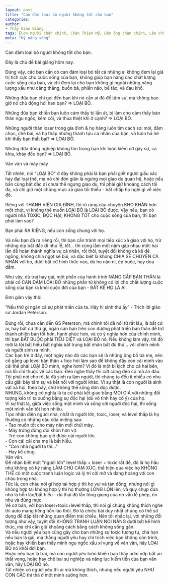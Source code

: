 ```yaml
---
layout: post
title: "Can đảm loại bỏ người không tốt cho bạn"
categories:
author:
- Thầy Giáo Giảng
tags: [Con người chân chính, Chân Thiện Mỹ, Đàn ông chân chính, Làm chủ cảm xúc]
meta: "Kỹ năng sống"
---
```

Can đảm loại bỏ người không tốt cho bạn.

Đây là chủ đề bài giảng hôm nay.

Đúng vậy, các bạn cần có can đảm loại bỏ tất cả những ai không đem lại giá trị tích cực cho cuộc sống của bạn, không giúp bạn nâng cao chất lượng cuộc sống của bạn, và chỉ đem lại cho bạn không gì ngoài những năng lượng xấu như căng thẳng, buồn bã, phiền não, bế tắc, và đau khổ.

Những đứa bạn chỉ gọi đến bạn khi nó cần ai đó để tâm sự, mà không bao giờ nó chủ động hỏi han bạn? => LOẠI BỎ.

Những đứa bạn khiến bạn luôn cảm thấy bị lấn át, bị làm cho cảm thấy bản thân ngu ngốc, kém cỏi, và thua thiệt khi ở cạnh? => LOẠI BỎ.

Những người thân loser trong gia đình & họ hàng luôn tìm cách soi mói, đâm chọc, chê bai, và hạ thấp những thành tựu cá nhân của bạn, và luôn hả hê khi thấy bạn thất bại? => LOẠI BỎ.

Những đứa đồng nghiệp không tôn trọng bạn khi luôn kiếm cớ gây sự, cà khịa, kháy đểu bạn? => LOẠI BỎ.

Vân vân và mây mây

Tất nhiên, nói "LOẠI BỎ" ở đây không phải là bạn phải giết người giấu xác hay đại loại thế, mà nó chỉ đơn giản là ngưng mọi giao du quan hệ, hoặc nếu bần cùng bất đắc dĩ chưa thể ngưng giao du, thì phải giữ khoảng cách tối đa, và chỉ giữ một chừng mực xã giao tối thiểu - bất chấp họ nghĩ gì về việc đó.

Riêng với THÀNH VIÊN GIA ĐÌNH, thì rõ ràng câu chuyện KHÓ KHĂN hơn một chút, vì không thể muốn LOẠI BỎ là LOẠI BỎ được. Vậy nếu, bạn có người nhà TOXIC, ĐỘC HẠI, KHÔNG TỐT cho cuộc sống của bạn, thì bạn phải làm sao?

Bạn phải RA RIÊNG, nếu còn sống chung với họ. 

Và nếu bạn đã ra riêng rồi, thì bạn cần tránh mọi tiếp xúc xã giao với họ, trừ những dịp bất đắc dĩ như lễ, tết... thì cùng lắm một năm gặp nhau một-hai lần để hoàn thành nghĩa vụ cá nhân, rồi thôi, tuyệt đối không cà kê dê ngỗng, không chia ngọt sẻ bùi, và đặc biệt là không CHIA SẺ CHUYỆN CÁ NHÂN với họ, dưới bất cứ hình thức nào, dù họ năn nỉ, ép buộc, hay dọa dẫm.

Như vậy, dù trai hay gái, một phần của hành trình NÂNG CẤP BẢN THÂN là phải có CAN ĐẢM LOẠI BỎ những phần tử không có lợi cho chất lượng cuộc sống của bạn ra khỏi cuộc đời của bạn - BẤT KỂ HỌ LÀ AI.

Đơn giản vậy thôi.
<!--excerpt.s-->
<div class="post-copyright"><div class="content">“Nếu thứ gì ngăn cả sự phát triển của ta. Hãy hi sinh thứ ấy” - Trích lời giáo sư Jordan Peterson.<br /><br />
Đúng rồi, chưa cần đến GS Peterson, mà chính tôi đã nói từ rất lâu, là bất cứ ai, hay bất cứ thứ gì, ngăn cản bạn trên con đường phát triển bản thân để trở thành phiên bản tốt hơn, hạnh phúc hơn, và có ý nghĩa hơn của chính mình, thì bạn BẮT BUỘC phải TIÊU DIỆT và LOẠI BỎ nó. Nếu không làm vậy, thì đó mới là tội bất hiếu bất nghĩa bất trung bất nhân bất đủ thứ... với chính mình và người sinh ra mình.</div></div>
<div class="post-copyright"><div class="content">Các bạn trẻ ở đây, một ngày nào đó các bạn sẽ là những ông bố bà mẹ, nên cố gắng up level bản thân + học hỏi làm sao để không đẩy con cái mình vào cái thế phải LOẠI BỎ mình, nghe hơm? Vì đó là một bi kịch cho cả hai bên, mà lỗi chỉ thuộc về các bạn. Đéo nghe thầy thì cứt cũng đéo có mà ăn đâu.</div></div>
<div class="post-copyright"><div class="content">Tôi phải nói cho rõ, là đã sinh ra làm người, thì chúng ta đều ít nhiều có nhu cầu giãi bày tâm sự và kết nối với người khác. Vì sự thật là con người là sinh vật xã hội, theo bầy, chứ không thể sống đơn độc được.<br />
NHƯNG, không có nghĩa là ta cứ phải kết giao bằng MỌI GIÁ với những đối tượng kéo trì ta xuống bằng sự độc hại (dù vô tình hay cố ý) của họ.<br />
Vì sự thật là, giữa việc sống một mình và sống với người độc hại, thì sống một mình vẫn tốt hơn nhiều.</div></div>
<div class="post-copyright"><div class="content">Tips nhận diện người nhà, nhất là người lớn, toxic, loser, và level thấp là họ thường có những câu cửa miệng sau:<br />
- Tao muốn tốt cho mày nên mới chửi mày.<br />
- Mày trứng đừng đòi khôn hơn vịt.<br />
- Trẻ con không bao giờ được cãi người lớn.<br />
- Con cái cãi cha mẹ là bất hiếu.<br />
- "Con nhà người ta thì..."<br />
- Hay kể công.<br />
Vân vân.</div></div>
<div class="post-copyright"><div class="content">Để nhận biết một "người lớn" level thấp + loser + toxic rất dễ, đó là họ hầu như không có kỹ năng LÀM CHỦ CẢM XÚC, thể hiện qua việc họ KHÔNG THỂ có một cuộc tranh luận logic và lý trí cởi mở và đàng hoàng với con cháu trong nhà.<br />
Tức là, con cháu nói gì hợp tai hợp ý thì họ vui và tán đồng, nhưng nói gì không hợp tai không hợp ý thì họ thường LỒNG LỘN lên, và quy chụp đứa nhỏ là hỗn láo/bất hiếu - dù thái độ lẫn tông giọng của nó vẫn lễ phép, ôn nhu và đúng mực.</div></div>
<div class="post-copyright"><div class="content">Về cơ bản, với bọn loser+toxic+level thấp, thì nói gì chúng không thích nghe thì auto mang tiếng hỗn láo thôi. Đó là chiêu bài duy nhất chúng có thể sử dụng để dập tắt những quan điểm trái chiều. Nên tôi nhắc lại, với những đối tượng như vậy, tuyệt đối KHÔNG TRANH LUẬN NÓI NĂNG dưới bất kể hình thức, mà chỉ cần giữ khoảng cách bằng cách không sống gần.</div></div>
<div class="post-copyright"><div class="content">Và nếu người yêu bạn cũng gây cho bạn những sự toxic tương tự, chả hạn nếu bạn là gái, mà thằng người yêu hay chỉ trích việc bạn không còn trinh, hoặc hay khiến bạn thấy mình ngu ngốc xấu xí vụng về vân vân, hãy LOẠI BỎ nó khỏi đời bạn.<br />
Hoặc nếu bạn là trai, mà con người yêu luôn khiến bạn thấy nơm nớp bất an thất vọng, hoặc hay chê bai sự nghiệp và năng lực kiếm tiền của bạn vân vân, hãy LOẠI BỎ nó.</div></div>
<div class="post-copyright"><div class="content">Tất nhiên có người yêu thì ai mà không thích, nhưng nếu người yêu NHƯ CON CẶC thì thà ở một mình sướng hơn.</div></div>